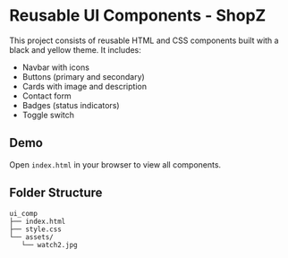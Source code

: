 # Reusable UI Components - ShopZ

This project consists of reusable HTML and CSS components built with a black and yellow theme. It includes:

- Navbar with icons
- Buttons (primary and secondary)
- Cards with image and description
- Contact form 
- Badges (status indicators)
- Toggle switch

## Demo

Open `index.html` in your browser to view all components.

## Folder Structure
```
ui_comp
├── index.html
├── style.css
└── assets/
   └── watch2.jpg
```
